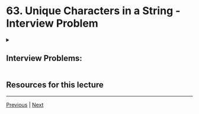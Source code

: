 # 63. Unique Characters in a String - Interview Problem

<details>
  <summary> <h2> Interview Problems: </h2> </summary>

## Unique Characters in String

### Problem
Given a string,determine if it is compreised of all unique characters. For example, the string 'abcde' has all unique characters and should return True. The string 'aabcde' contains duplicate characters and should return false.

## Solution

Fill out your solution below:

```python
def uni_char(s):
    pass
```

## Test Your Solution

Run the cell below to test your solution

```python
from nose.tools import assert_equal

class TestUnique(object):

    def test(self, sol):
        assert_equal(sol(''), True)
        assert_equal(sol('goo'), False)
        assert_equal(sol('abcdefg'), True)
        print('ALL TEST CASES PASSED')
        
# Run Tests
t = TestUnique()
t.test(uni_char)
```

</details>



##  Resources for this lecture



---

[Previous](./62_String-Compression-Interview-Problem-SOLUTION.md) | [Next](./64_Unique-Characters-in-a-String-Interview-Problem-SOLUTION.md)